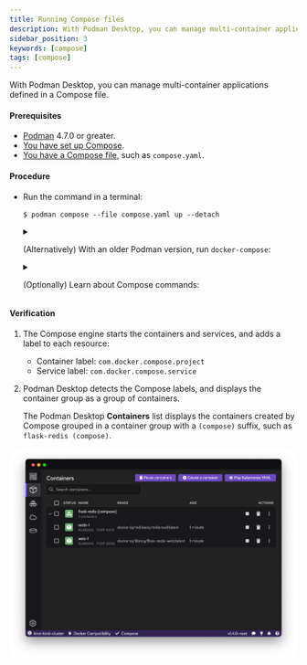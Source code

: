 ```yaml
---
title: Running Compose files
description: With Podman Desktop, you can manage multi-container applications defined in Compose files.
sidebar_position: 3
keywords: [compose]
tags: [compose]
---
```


With Podman Desktop, you can manage multi-container applications defined in a Compose file.

#### Prerequisites

- [Podman](/docs/onboarding-for-containers/installing-podman) 4.7.0 or greater.
- [You have set up Compose](/docs/compose/setting-up-compose).
- [You have a Compose file](https://github.com/compose-spec/compose-spec/blob/master/spec.md#compose-file), such as `compose.yaml`.

#### Procedure

- Run the command in a terminal:

  ```shell-session
  $ podman compose --file compose.yaml up --detach
  ```

  <details>
  <summary>

  (Alternatively) With an older Podman version, run `docker-compose`:

  </summary>

  With an older Podman version, run `docker-compose` rather than `podman compose`.

  It requires [setting the DOCKER_HOST variable](/docs/migrating-from-docker/using-the-docker_host-environment-variable).

  ```shell-session
  $ docker-compose --file compose.yaml up --detach
  ```

  </details>

  <details>
  <summary>

  (Optionally) Learn about Compose commands:

  </summary>

  ```shell-session
  $ podman compose --help
  ```

  </details>

#### Verification

1. The Compose engine starts the containers and services, and adds a label to each resource:

   - Container label: `com.docker.compose.project`
   - Service label: `com.docker.compose.service`

1. Podman Desktop detects the Compose labels, and displays the container group as a group of containers.

   The Podman Desktop **<icon icon="fa-solid fa-cube" size="lg" /> Containers** list displays the containers created by Compose grouped in a container group with a `(compose)` suffix, such as `flask-redis (compose)`.

![img2](img/compose-in-containers-view.png)
